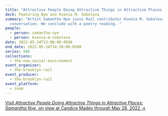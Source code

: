 ```yaml
---
title: "Attractive People Doing Attractive Things in Attractive Places: Samantha Nye"
deck: Featuring Nye and Ksenia M. Soboleva
summary: "Artist Samantha Nye joins Rail contributor Ksenia M. Soboleva for a
  conversation. We conclude with a poetry reading. "
people:
  - person: samantha-nye
  - person: ksenia-m-soboleva
date: 2022-05-24T13:00:00-0500
end_date: 2022-05-24T14:30:00-0500
series: 566
collections:
  - the-new-social-environment
event_organizer:
  - the-brooklyn-rail
event_producer:
  - the-brooklyn-rail
event_platform:
  - zoom
---
```

[Visit *Attractive People Doing Attractive Things in Attractive Places: Samantha Nye*, on view at Candice Madey through May 28, 2022 →](https://www.candicemadey.com/gallery/all/samantha-nye)